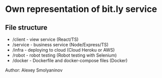 # Own representation of bit.ly service

## File structure
- /client - view service (React/TS)
- /service - business service (Node/Express/TS)
- /infra - deploying to cloud (Cloud Heroku or AWS)
- /robot - robot testing (Robot testing with Selenium)
- /docker - Dockerfile and docker-compose files (Docker)

Author: Alexey Smolyaninov
